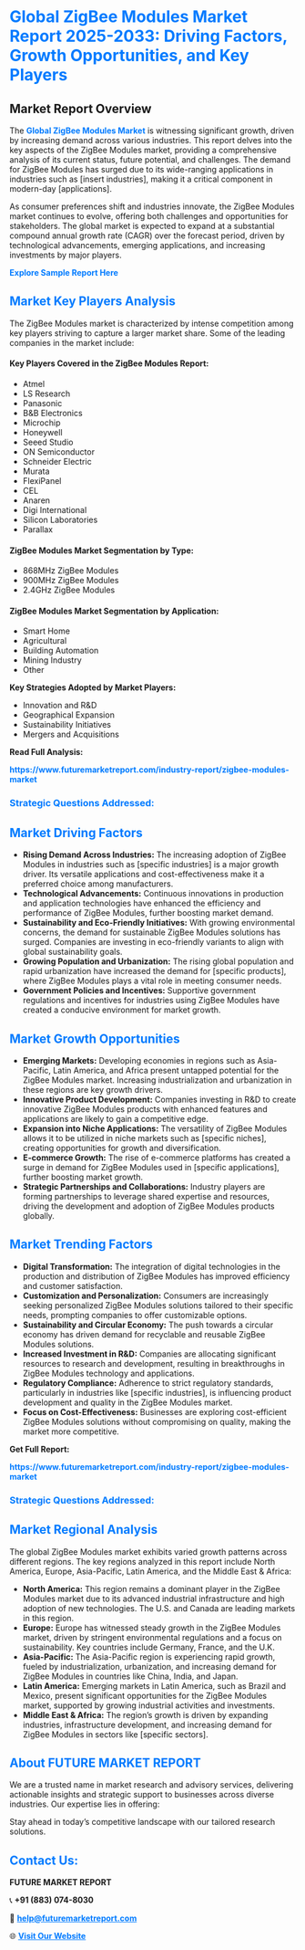 <h1 style="color: #007BFF;">Global ZigBee Modules Market Report 2025-2033: Driving Factors, Growth Opportunities, and Key Players</h1>

<section id="overview">
<h2>Market Report Overview</h2>
<p>The <a href="https://www.futuremarketreport.com/industry-report/zigbee-modules-market" style="color: #007BFF; text-decoration: none;"><strong>Global ZigBee Modules Market</strong></a> is witnessing significant growth, driven by increasing demand across various industries. This report delves into the key aspects of the ZigBee Modules market, providing a comprehensive analysis of its current status, future potential, and challenges. The demand for ZigBee Modules has surged due to its wide-ranging applications in industries such as [insert industries], making it a critical component in modern-day [applications].</p>
<p>As consumer preferences shift and industries innovate, the ZigBee Modules market continues to evolve, offering both challenges and opportunities for stakeholders. The global market is expected to expand at a substantial compound annual growth rate (CAGR) over the forecast period, driven by technological advancements, emerging applications, and increasing investments by major players.</p>
</section>

<section id="overview">
<p><a href="https://www.futuremarketreport.com/request-sample/reportId=82288" style="color: #007BFF; text-decoration: none;"><strong>Explore Sample Report Here</strong></a></p>
</section>

<section id="key-players">
<h2 style="color: #007BFF;">Market Key Players Analysis</h2>
<p>The ZigBee Modules market is characterized by intense competition among key players striving to capture a larger market share. Some of the leading companies in the market include:</p>
<h4>Key Players Covered in the ZigBee Modules Report:</h4>
<ul><li>Atmel</li><li>LS Research</li><li>Panasonic</li><li>B&amp;B Electronics</li><li>Microchip</li><li>Honeywell</li><li>Seeed Studio</li><li>ON Semiconductor</li><li>Schneider Electric</li><li>Murata</li><li>FlexiPanel</li><li>CEL</li><li>Anaren</li><li>Digi International</li><li>Silicon Laboratories</li><li>Parallax</li></ul>
<h4>ZigBee Modules Market Segmentation by Type:</h4>
<ul><li>868MHz ZigBee Modules</li><li>900MHz ZigBee Modules</li><li>2.4GHz ZigBee Modules</li></ul>

<h4>ZigBee Modules Market Segmentation by Application:</h4>
<ul><li>Smart Home</li><li>Agricultural</li><li>Building Automation</li><li>Mining Industry</li><li>Other</li></ul>
<p><strong>Key Strategies Adopted by Market Players:</strong></p>
<ul>
<li>Innovation and R&D</li>
<li>Geographical Expansion</li>
<li>Sustainability Initiatives</li>
<li>Mergers and Acquisitions</li>
</ul>
</section>

<section>
<p><strong>Read Full Analysis: </strong></p><a href="https://www.futuremarketreport.com/industry-report/zigbee-modules-market" style="color: #007BFF; text-decoration: none;"><strong>https://www.futuremarketreport.com/industry-report/zigbee-modules-market</strong></a>
<h3 style="color: #007BFF;">Strategic Questions Addressed:</h3>
</section>

<section id="driving-factors">
<h2 style="color: #007BFF;">Market Driving Factors</h2>
<ul>
<li><strong>Rising Demand Across Industries:</strong> The increasing adoption of ZigBee Modules in industries such as [specific industries] is a major growth driver. Its versatile applications and cost-effectiveness make it a preferred choice among manufacturers.</li>
<li><strong>Technological Advancements:</strong> Continuous innovations in production and application technologies have enhanced the efficiency and performance of ZigBee Modules, further boosting market demand.</li>
<li><strong>Sustainability and Eco-Friendly Initiatives:</strong> With growing environmental concerns, the demand for sustainable ZigBee Modules solutions has surged. Companies are investing in eco-friendly variants to align with global sustainability goals.</li>
<li><strong>Growing Population and Urbanization:</strong> The rising global population and rapid urbanization have increased the demand for [specific products], where ZigBee Modules plays a vital role in meeting consumer needs.</li>
<li><strong>Government Policies and Incentives:</strong> Supportive government regulations and incentives for industries using ZigBee Modules have created a conducive environment for market growth.</li>
</ul>
</section>

<section id="growth-opportunities">
<h2 style="color: #007BFF;">Market Growth Opportunities</h2>
<ul>
<li><strong>Emerging Markets:</strong> Developing economies in regions such as Asia-Pacific, Latin America, and Africa present untapped potential for the ZigBee Modules market. Increasing industrialization and urbanization in these regions are key growth drivers.</li>
<li><strong>Innovative Product Development:</strong> Companies investing in R&D to create innovative ZigBee Modules products with enhanced features and applications are likely to gain a competitive edge.</li>
<li><strong>Expansion into Niche Applications:</strong> The versatility of ZigBee Modules allows it to be utilized in niche markets such as [specific niches], creating opportunities for growth and diversification.</li>
<li><strong>E-commerce Growth:</strong> The rise of e-commerce platforms has created a surge in demand for ZigBee Modules used in [specific applications], further boosting market growth.</li>
<li><strong>Strategic Partnerships and Collaborations:</strong> Industry players are forming partnerships to leverage shared expertise and resources, driving the development and adoption of ZigBee Modules products globally.</li>
</ul>
</section>

<section id="trending-factors">
<h2 style="color: #007BFF;">Market Trending Factors</h2>
<ul>
<li><strong>Digital Transformation:</strong> The integration of digital technologies in the production and distribution of ZigBee Modules has improved efficiency and customer satisfaction.</li>
<li><strong>Customization and Personalization:</strong> Consumers are increasingly seeking personalized ZigBee Modules solutions tailored to their specific needs, prompting companies to offer customizable options.</li>
<li><strong>Sustainability and Circular Economy:</strong> The push towards a circular economy has driven demand for recyclable and reusable ZigBee Modules solutions.</li>
<li><strong>Increased Investment in R&D:</strong> Companies are allocating significant resources to research and development, resulting in breakthroughs in ZigBee Modules technology and applications.</li>
<li><strong>Regulatory Compliance:</strong> Adherence to strict regulatory standards, particularly in industries like [specific industries], is influencing product development and quality in the ZigBee Modules market.</li>
<li><strong>Focus on Cost-Effectiveness:</strong> Businesses are exploring cost-efficient ZigBee Modules solutions without compromising on quality, making the market more competitive.</li>
</ul>
</section>

<section>
<p><strong>Get Full Report: </strong></p><a href="https://www.futuremarketreport.com/industry-report/zigbee-modules-market" style="color: #007BFF; text-decoration: none;"><strong>https://www.futuremarketreport.com/industry-report/zigbee-modules-market</strong></a>
<h3 style="color: #007BFF;">Strategic Questions Addressed:</h3>
</section>


<section id="regional-analysis">
<h2 style="color: #007BFF;">Market Regional Analysis</h2>
<p>The global ZigBee Modules market exhibits varied growth patterns across different regions. The key regions analyzed in this report include North America, Europe, Asia-Pacific, Latin America, and the Middle East & Africa:</p>
<ul>
<li><strong>North America:</strong> This region remains a dominant player in the ZigBee Modules market due to its advanced industrial infrastructure and high adoption of new technologies. The U.S. and Canada are leading markets in this region.</li>
<li><strong>Europe:</strong> Europe has witnessed steady growth in the ZigBee Modules market, driven by stringent environmental regulations and a focus on sustainability. Key countries include Germany, France, and the U.K.</li>
<li><strong>Asia-Pacific:</strong> The Asia-Pacific region is experiencing rapid growth, fueled by industrialization, urbanization, and increasing demand for ZigBee Modules in countries like China, India, and Japan.</li>
<li><strong>Latin America:</strong> Emerging markets in Latin America, such as Brazil and Mexico, present significant opportunities for the ZigBee Modules market, supported by growing industrial activities and investments.</li>
<li><strong>Middle East & Africa:</strong> The region’s growth is driven by expanding industries, infrastructure development, and increasing demand for ZigBee Modules in sectors like [specific sectors].</li>
</ul>
</section>

<footer>
<h2 style="color: #007BFF;">About FUTURE MARKET REPORT</h2>
<p>We are a trusted name in market research and advisory services, delivering actionable insights and strategic support to businesses across diverse industries. Our expertise lies in offering:</p>

<p>Stay ahead in today’s competitive landscape with our tailored research solutions.</p>

<h2 style="color: #007BFF;">Contact Us:</h2>
<p><strong>FUTURE MARKET REPORT</strong></p>
<p>📞 <strong>+91 (883) 074-8030</strong></p>
<p>📧 <strong><a href="mailto:help@futuremarketreport.com" style="color: #007BFF;">help@futuremarketreport.com</a></strong></p>
<p>🌐 <strong><a href="https://www.futuremarketreport.com/" style="color: #007BFF;">Visit Our Website</a></strong></p>
</footer>